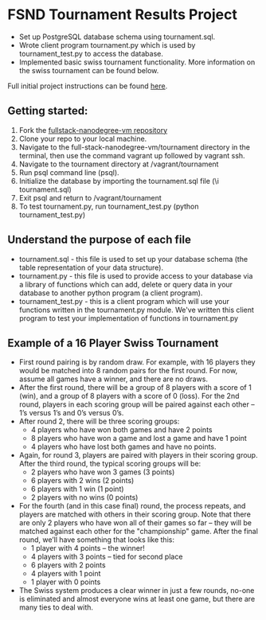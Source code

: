 # FSND Tournament Results Project

* Set up PostgreSQL database schema using tournament.sql.
* Wrote client program tournament.py which is used by tournament_test.py to access the database.
* Implemented basic swiss tournament functionality. More information on the swiss tournament can be found below.

Full initial project instructions can be found 
[here](https://docs.google.com/document/d/16IgOm4XprTaKxAa8w02y028oBECOoB1EI1ReddADEeY/pub?embedded=true).

## Getting started:

1. Fork the [fullstack-nanodegree-vm repository](https://github.com/udacity/fullstack-nanodegree-vm)
2. Clone your repo to your local machine.
3. Navigate to the full-stack-nanodegree-vm/tournament directory in the terminal, then use the command vagrant up followed by vagrant ssh.
4. Navigate to the tournament directory at /vagrant/tournament
5. Run psql command line (psql).
6. Initialize the database by importing the tournament.sql file (\i tournament.sql)
7. Exit psql and return to /vagrant/tournament
8. To test tournament.py, run tournament_test.py (python tournament_test.py)

## Understand the purpose of each file
* tournament.sql  - this file is used to set up your database schema (the table representation of your data structure).
* tournament.py - this file is used to provide access to your database via a library of functions which can add, delete or query data in your database to another python program (a client program).
* tournament_test.py - this is a client program which will use your functions written in the tournament.py module. We've written this client program to test your implementation of functions in tournament.py


## Example of a 16 Player Swiss Tournament
* First round pairing is by random draw. For example, with 16 players they would be matched into 8 random pairs for the first round. For now, assume all games have a winner, and there are no draws.
* After the first round, there will be a group of 8 players with a score of 1 (win), and a group of 8 players with a score of 0 (loss). For the 2nd round, players in each scoring group will be paired against each other – 1’s versus 1’s and 0’s versus 0’s.
* After round 2, there will be three scoring groups:
  * 4 players who have won both games and have 2 points
  * 8 players who have won a game and lost a game and have 1 point
  * 4 players who have lost both games and have no points.
* Again, for round 3, players are paired with players in their scoring group. After the third round, the typical scoring groups will be:
  * 2 players who have won 3 games (3 points)
  * 6 players with 2 wins (2 points)
  * 6 players with 1 win (1 point)
  * 2 players with no wins (0 points)
* For the fourth (and in this case final) round, the process repeats, and players are matched with others in their scoring group. Note that there are only 2 players who have won all of their games so far – they will be matched against each other for the "championship" game. After the final round, we’ll have something that looks like this:
  * 1 player with 4 points – the winner!
  * 4 players with 3 points – tied for second place
  * 6 players with 2 points
  * 4 players with 1 point
  * 1 player with 0 points
* The Swiss system produces a clear winner in just a few rounds, no-one is eliminated and almost everyone wins at least one game, but there are many ties to deal with.
